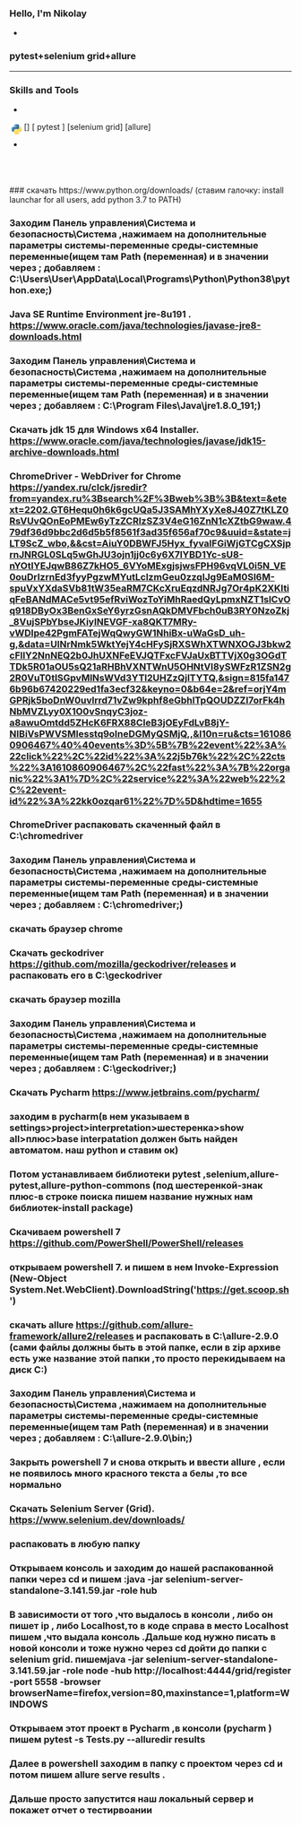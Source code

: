 ### Hello, I'm Nikolay
-
### pytest+selenium grid+allure
---
### Skills and Tools
-
[<img align="left" alt="HTML5" width="26px" src="https://raw.githubusercontent.com/github/explore/80688e429a7d4ef2fca1e82350fe8e3517d3494d/topics/python/python.png"/>]
[ pytest ]
[selenium grid]
[allure]

-
<br/>
<br/>
<br/>
### скачать https://www.python.org/downloads/ (ставим галочку: install launchar for all users, add python 3.7 to PATH)

### Заходим Панель управления\Система и безопасность\Система ,нажимаем на дополнительные параметры системы-переменные среды-системные переменные(ищем там Path (переменная) и в значении через ; добавляем :   C:\Users\User\AppData\Local\Programs\Python\Python38\python.exe;)

### Java SE Runtime Environment jre-8u191 . https://www.oracle.com/java/technologies/javase-jre8-downloads.html

### Заходим Панель управления\Система и безопасность\Система ,нажимаем на дополнительные параметры системы-переменные среды-системные переменные(ищем там Path (переменная) и в значении через ; добавляем :   C:\Program Files\Java\jre1.8.0_191;)

### Скачать jdk 15 для Windows x64 Installer. https://www.oracle.com/java/technologies/javase/jdk15-archive-downloads.html 

### ChromeDriver - WebDriver for Chrome https://yandex.ru/clck/jsredir?from=yandex.ru%3Bsearch%2F%3Bweb%3B%3B&text=&etext=2202.GT6Hequ0h6k6gcUQa5J3SAMhYXyXe8J40Z7tKLZ0RsVUvQOnEoPMEw6yTzZCRlzSZ3V4eG16ZnN1cXZtbG9waw.479df36d9bbc2d6d5b5f8561f3ad35f656af70c9&uuid=&state=jLT9ScZ_wbo,&&cst=AiuY0DBWFJ5Hyx_fyvalFGiWjGTCgCXSjprnJNRGL0SLq5wGhJU3ojn1jj0c6y6X7IYBD1Yc-sU8-nYOtIYEJqwB86Z7kHO5_6VYoMExgjsjwsFPH96vqVL0i5N_VE0ouDrIzrnEd3fyyPgzwMYutLclzmGeu0zzqIJg9EaM0Sl6M-spuVxYXdaSVb81tW35eaRM7CKcXruEqzdNRJg7Or4pK2XKItiqFeBANdMACe5vt95efRviWozToYiMhRaedQyLpmxNZT1slCvOq918DByOx3BenGxSeY6yrzGsnAQkDMVFbch0uB3RY0NzoZkj_8VujSPbYbseJKiyINEVGF-xa8QKT7MRy-vWDIpe42PgmFATejWqQwyGW1NhiBx-uWaGsD_uh-g,&data=UlNrNmk5WktYejY4cHFySjRXSWhXTWNXOGJ3bkw2cFlIY2NnNEQ2b0JhUXNFeEVJQTFxcFVJaUxBTTVjX0g3OGdTTDk5R01aOU5sQ21aRHBhVXNTWnU5OHNtVl8ySWFzR1ZSN2g2R0VuT0tISGpvMlNsWVd3YTl2UHZzQjlTYTQ,&sign=815fa1476b96b67420229ed1fa3ecf32&keyno=0&b64e=2&ref=orjY4mGPRjk5boDnW0uvlrrd71vZw9kphf8eGbhlTpQOUDZZI7orFk4hNbMVZLyy0X1O0vSnqyC3joz-a8awuOmtdd5ZHcK6FRX88CleB3jOEyFdLvB8jY-NIBiVsPWVSMlesstq9oIneDGMyQSMjQ,,&l10n=ru&cts=1610860906467%40%40events%3D%5B%7B%22event%22%3A%22click%22%2C%22id%22%3A%22j5b76k%22%2C%22cts%22%3A1610860906467%2C%22fast%22%3A%7B%22organic%22%3A1%7D%2C%22service%22%3A%22web%22%2C%22event-id%22%3A%22kk0ozqar61%22%7D%5D&hdtime=1655

### ChromeDriver распаковать скаченный файл в C:\chromedriver

### Заходим Панель управления\Система и безопасность\Система ,нажимаем на дополнительные параметры системы-переменные среды-системные переменные(ищем там Path (переменная) и в значении через ; добавляем :   C:\chromedriver;)

### скачать браузер chrome

### Скачать geckodriver https://github.com/mozilla/geckodriver/releases и распаковать его в C:\geckodriver

### скачать браузер mozilla 

### Заходим Панель управления\Система и безопасность\Система ,нажимаем на дополнительные параметры системы-переменные среды-системные переменные(ищем там Path (переменная) и в значении через ; добавляем :   C:\geckodriver;)

### Скачать Pycharm https://www.jetbrains.com/pycharm/

### заходим в pycharm(в нем указываем в settings>project>interpretation>шестеренка>show all>плюс>base interpatation должен быть найден автоматом.  наш python и ставим ок)

### Потом устанавливаем библиотеки pytest ,selenium,allure-pytest,allure-python-commons (под шестеренкой-знак плюс-в строке поиска пишем название нужных нам библиотек-install package)

### Скачиваем  powershell 7 https://github.com/PowerShell/PowerShell/releases

### открываем powershell 7. и пишем в нем  Invoke-Expression (New-Object System.Net.WebClient).DownloadString('https://get.scoop.sh')

### скачать allure https://github.com/allure-framework/allure2/releases и распаковать в  C:\allure-2.9.0 (сами файлы должны быть в этой папке, если в zip архиве есть уже название этой папки ,то просто перекидываем на диск C:)

### Заходим Панель управления\Система и безопасность\Система ,нажимаем на дополнительные параметры системы-переменные среды-системные переменные(ищем там Path (переменная) и в значении через ; добавляем :   C:\allure-2.9.0\bin;)

### Закрыть powershell 7 и снова открыть и ввести allure , если не появилось много красного текста а белы ,то все нормально

### Скачать Selenium Server (Grid). https://www.selenium.dev/downloads/

### распаковать в любую папку

### Открываем консоль и заходим до нашей распакованной папки через cd  и пишем :java -jar selenium-server-standalone-3.141.59.jar -role hub

### В зависимости от того ,что выдалось в консоли , либо он пишет ip , либо Localhost,то в коде справа в место Localhost пишем ,что выдала консоль .Дальше код нужно писать в новой консоли и тоже нужно через cd дойти до папки с selenium grid. пишемjava -jar selenium-server-standalone-3.141.59.jar -role node -hub http://localhost:4444/grid/register -port 5558 -browser browserName=firefox,version=80,maxinstance=1,platform=WINDOWS

### Открываем этот проект в Pycharm ,в консоли (pycharm ) пишем pytest -s Tests.py --alluredir results

### Далее в powershell заходим в папку с проектом через cd и потом пишем allure serve results .

### Дальше просто запустится наш локальный сервер и покажет отчет о тестирвоании


